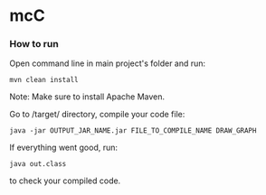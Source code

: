 # mcC

### How to run

Open command line in main project's folder and run:

    mvn clean install

Note: Make sure to install Apache Maven.

Go to /target/ directory, compile your code file:

    java -jar OUTPUT_JAR_NAME.jar FILE_TO_COMPILE_NAME DRAW_GRAPH

If everything went good, run:

    java out.class

to check your compiled code.
